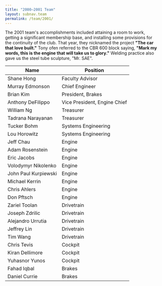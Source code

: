 ```yaml
---
title: "2000–2001 Team"
layout: subnav.team
permalink: /team/2001/
---
```


The 2001 team's accomplishments included attaining a room to work, getting a significant membership base, and installing some provisions for the continuity of the club. That year, they nicknamed the project **"The car that love built."** Tony ofen referred to the CBR 600 block saying, **"Mark my words, this is the engine that will take us to glory."** Welding practice also gave us the steel tube sculpture, "Mr. SAE".

<table>
  <thead><tr><th>Name</th><th>Position</th></tr></thead>
  <tbody>
    <tr><td>Shane Hong</td><td>Faculty Advisor</td></tr>
    <tr><td>Murray Edmonson</td><td>Chief Engineer</td></tr>
    <tr><td>Brian Kim</td><td>President, Brakes</td></tr>
    <tr><td>Anthony DeFilippo</td><td>Vice President, Engine Chief</td></tr>
    <tr><td>William Ng</td><td>Treasurer</td></tr>
    <tr><td>Tadrana Narayanan</td><td>Treasurer</td></tr>
    <tr><td>Tucker Bohm</td><td>Systems Engineering</td></tr>
    <tr><td>Lou Horowitz</td><td>Systems Engineering</td></tr>
    <tr><td>Jeff Chau</td><td>Engine</td></tr>
    <tr><td>Adam Rosenstein</td><td>Engine</td></tr>
    <tr><td>Eric Jacobs</td><td>Engine</td></tr>
    <tr><td>Volodymyr Nikolenko</td><td>Engine</td></tr>
    <tr><td>John Paul Kurpiewski</td><td>Engine</td></tr>
    <tr><td>Michael Kerrin</td><td>Engine</td></tr>
    <tr><td>Chris Ahlers</td><td>Engine</td></tr>
    <tr><td>Don Pftsch</td><td>Engine</td></tr>
    <tr><td>Zariel Toolan</td><td>Drivetrain</td></tr>
    <tr><td>Joseph Zdrilic</td><td>Drivetrain</td></tr>
    <tr><td>Alejandro Urrutia</td><td>Drivetrain</td></tr>
    <tr><td>Jeffrey Lin</td><td>Drivetrain</td></tr>
    <tr><td>Tim Wang</td><td>Drivetrain</td></tr>
    <tr><td>Chris Tevis</td><td>Cockpit</td></tr>
    <tr><td>Kiran Dellimore</td><td>Cockpit</td></tr>
    <tr><td>Yuhasnor Yunos</td><td>Cockpit</td></tr>
    <tr><td>Fahad Iqbal</td><td>Brakes</td></tr>
    <tr><td>Daniel Currie</td><td>Brakes</td></tr>
</table>
